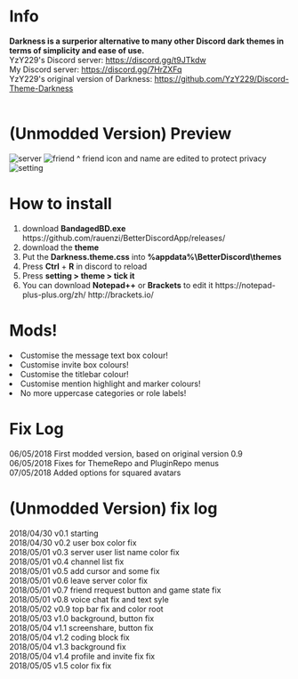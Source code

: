 # Info
<b>Darkness is a surperior alternative to many other Discord dark themes in terms of simplicity and ease of use.</b><br>
YzY229's Discord server: https://discord.gg/t9JTkdw<br>
My Discord server: https://discord.gg/7HrZXFq<br>
YzY229's original version of Darkness: https://github.com/YzY229/Discord-Theme-Darkness<br>
<br>
 
# (Unmodded Version) Preview
<img src="https://i.imgur.com/BhWe52I.jpg" alt="server">
<img src="https://i.imgur.com/47OpBTc.jpg" alt="friend">
^ friend icon and name are edited to protect privacy
<img src="https://i.imgur.com/oVo2xI9.jpg" alt="setting">

# How to install
<ol>
<li>download <b>BandagedBD.exe</b> https://github.com/rauenzi/BetterDiscordApp/releases/</li>
<li>download the <b>theme</b></li>
<li>Put the <b>Darkness.theme.css</b> into <b>%appdata%\BetterDiscord\themes</b></li>
<li>Press <b>Ctrl</b> + <b>R</b> in discord to reload</li>
<li>Press <b>setting > theme > tick it</b></li>
<li>You can download <b>Notepad++</b> or <b>Brackets</b> to edit it https://notepad-plus-plus.org/zh/ http://brackets.io/</li>
</ol>

# Mods!
<li>Customise the message text box colour!</li>
<li>Customise invite box colours!</li>
<li>Customise the titlebar colour!</li>
<li>Customise mention highlight and marker colours!</li>
<li>No more uppercase categories or role labels!</li>
 
# Fix Log
06/05/2018 First modded version, based on original version 0.9<br>
06/05/2018 Fixes for ThemeRepo and PluginRepo menus<br>
07/05/2018 Added options for squared avatars<br>

# (Unmodded Version) fix log
2018/04/30 v0.1 starting <br>
2018/04/30 v0.2 user box color fix <br>
2018/05/01 v0.3 server user list name color fix <br>
2018/05/01 v0.4 channel list fix<br>
2018/05/01 v0.5 add cursor and some fix<br>
2018/05/01 v0.6 leave server color fix<br>
2018/05/01 v0.7 friend rrequest button and game state fix<br>
2018/05/01 v0.8 voice chat fix and text syle<br>
2018/05/02 v0.9 top bar fix and color root<br>
2018/05/03 v1.0 background, button fix<br>
2018/05/04 v1.1 screenshare, button fix<br>
2018/05/04 v1.2 coding block fix<br>
2018/05/04 v1.3 background fix<br>
2018/05/04 v1.4 profile and invite fix fix<br>
2018/05/05 v1.5 color fix fix<br>
